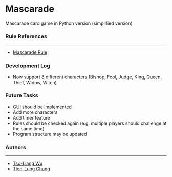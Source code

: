 # Mascarade
Mascarade card game in Python version (simplified version)

### Rule References
-------------------
* [Mascarade Rule](http://rprod.com/uploads/file/MASCARADE_RULES_EN.pdf)

### Development Log
* Now support 8 different characters (Bishop, Fool, Judge, King, Queen, Thief, Widow, Witch)

### Future Tasks
* GUI should be implemented
* Add more characters
* Add timer feature
* Rules should be checked again (e.g. multiple players should challenge at the same time)
* Program structure may be updated

### Authors
-----------
* [Tso-Liang Wu](https://github.com/tsoliangwu0130)
* [Tien-Lung Chang](https://github.com/ShannaChang)
